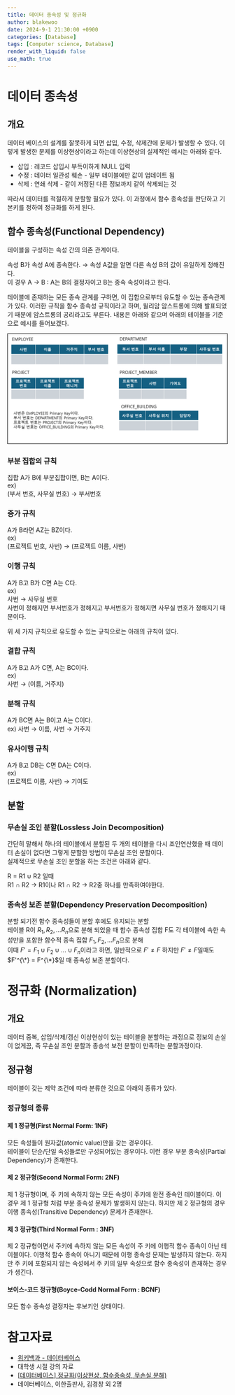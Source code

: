 ```yaml
---
title: 데이터 종속성 및 정규화
author: blakewoo
date: 2024-9-1 21:30:00 +0900
categories: [Database]
tags: [Computer science, Database]
render_with_liquid: false
use_math: true
---
```


# 데이터 종속성
## 개요
데이터 베이스의 설계를 잘못하게 되면 삽입, 수정, 삭제간에 문제가 발생할 수 있다.
이렇게 발생한 문제를 이상현상이라고 하는데 이상현상의 실제적인 예시는 아래와 같다.
- 삽입 : 레코드 삽입시 부득이하게 NULL 입력
- 수정 : 데이터 일관성 훼손 - 일부 테이블에만 값이 업데이트 됨
- 삭제 : 연쇄 삭제 - 같이 저정된 다른 정보까지 같이 삭제되는 것

따라서 데이터를 적절하게 분할할 필요가 있다.
이 과정에서 함수 종속성을 판단하고 기본키를 정하여 정규화를 하게 된다.

## 함수 종속성(Functional Dependency)
테이블을 구성하는 속성 간의 의존 관계이다.

속성 B가 속성 A에 종속한다. $\to$ 속성 A값을 알면 다른 속성 B의 값이 유일하게 정해진다.   
이 경우 A $\to$ B : A는 B의 결정자이고 B는 종속 속성이라고 한다.

테이블에 존재하는 모든 종속 관계를 구하면, 이 집합으로부터 유도할 수 있는 종속관계가 있다.
이러한 규칙을 함수 종속성 규칙이라고 하며, 윌리암 암스트롱에 의해 발표되었기 때문에 암스트롱의 공리라고도 부른다.
내용은 아래와 같으며 아래의 테이블을 기준으로 예시를 들어보겠다.

![img.png](/assets/blog/database/normalization/img.png)



### 부분 집합의 규칙
집합 A가 B에 부분집합이면, B는 A이다.    
ex)    
(부서 번호, 사무실 번호) $\to$ 부서번호

### 증가 규칙
A가 B라면 AZ는 BZ이다.   
ex)   
(프로젝트 번호, 사번) $\to$ (프로젝트 이름, 사번)

### 이행 규칙
A가 B고 B가 C면 A는 C다.   
ex)   
사번 $\to$ 사무실 번호   
사번이 정해지면 부서번호가 정해지고 부서번호가 정해지면 사무실 번호가 정해지기 때문이다.

위 세 가지 규칙으로 유도할 수 있는 규칙으로는 아래의 규칙이 있다.

### 결합 규칙
A가 B고 A가 C면, A는 BC이다.   
ex)   
사번 $\to$ (이름, 거주지)

### 분해 규칙
A가 BC면 A는 B이고 A는 C이다.   
ex)
사번 $\to$ 이름, 사번 $\to$ 거주지

### 유사이행 규칙
A가 B고 DB는 C면 DA는 C이다.   
ex)   
(프로젝트 이름, 사번) $\to$ 기여도

## 분할

### 무손실 조인 분할(Lossless Join Decomposition)
간단히 말해서 하나의 테이블에서 분할된 두 개의 테이블을 다시 조인연산했을 때 데이터 손실이 없다면
그렇게 분할한 방법이 무손실 조인 분할이다.    
실제적으로 무손실 조인 분할을 하는 조건은 아래와 같다.   

R = R1 $\cup$ R2 일때   
R1 $\cap$ R2 $\to$ R1이나 R1 $\cap$ R2 $\to$ R2중 하나를 만족하여야한다.

### 종속성 보존 분할(Dependency Preservation Decomposition)
분할 되기전 함수 종속성들이 분할 후에도 유지되는 분할   
테이블 R이 $R_{1}, R_{2}, ... R_{n}$으로 분해 되었을 때
함수 종속성 집합 F도 각 테이블에 속한 속성만을 포함한 함수적 종속 집합 $F_{1}, F_{2}, ... F_{n}$으로 분해   
이때 $F' = F_{1} \cup F_{2} \cup ... \cup F_{n}$이라고 하면, 일반적으로 $F' \neq  F$
하지만 $F' \neq F$일때도 $F'^{\*} = F^{\*}$일 때 종속성 보존 분할이다.

# 정규화 (Normalization)
## 개요
데이터 중복, 삽입/삭제/갱신 이상현상이 있는 테이블을 분할하는 과정으로
정보의 손실이 없게끔, 즉 무손실 조인 분할과 종송석 보전 분할이 만족하는 분할과정이다.

## 정규형
테이블이 갖는 제약 조건에 따라 분류한 것으로 아래의 종류가 있다.

### 정규형의 종류
#### 제 1 정규형(First Normal Form: 1NF)
모든 속성들이 원자값(atomic value)만을 갖는 경우이다.   
테이블이 단순/단일 속성들로만 구성되어있는 경우이다.
이런 경우 부분 종속성(Partial Dependency)가 존재한다.

#### 제 2 정규형(Second Normal Form: 2NF)
제 1 정규형이며, 주 키에 속하지 않는 모든 속성이 주키에 완전 종속인 테이블이다.
이 경우 제 1 정규형 처럼 부분 종속성 문제가 발생하지 않는다.
하지만 제 2 정규형의 경우 이행 종속성(Transitive Dependency) 문제가 존재한다.


#### 제 3 정규형(Third Normal Form : 3NF)
제 2 정규형이면서 주키에 속하지 않는 모든 속성이 주 키에 이행적 함수 종속이 아닌 테이블이다.
이행적 함수 종속이 아니기 때문에 이행 종속성 문제는 발생하지 않는다.
하지만 주 키에 포함되지 않는 속성에서 주 키의 일부 속성으로 함수 종속성이 존재하는 경우가 생긴다.


#### 보이스-코드 정규형(Boyce-Codd Normal Form : BCNF)
모든 함수 종속성 결정자는 후보키인 상태이다.

# 참고자료
- [위키백과 - 데이터베이스](https://ko.wikipedia.org/wiki/%EB%8D%B0%EC%9D%B4%ED%84%B0%EB%B2%A0%EC%9D%B4%EC%8A%A4)
- 대학생 시절 강의 자료
- [[데이터베이스] 정규화(이상현상, 함수종속성, 무손실 분해)](https://shout-to-my-mae.tistory.com/416)
- 데이터베이스, 이한출판사, 김경창 외 2명

